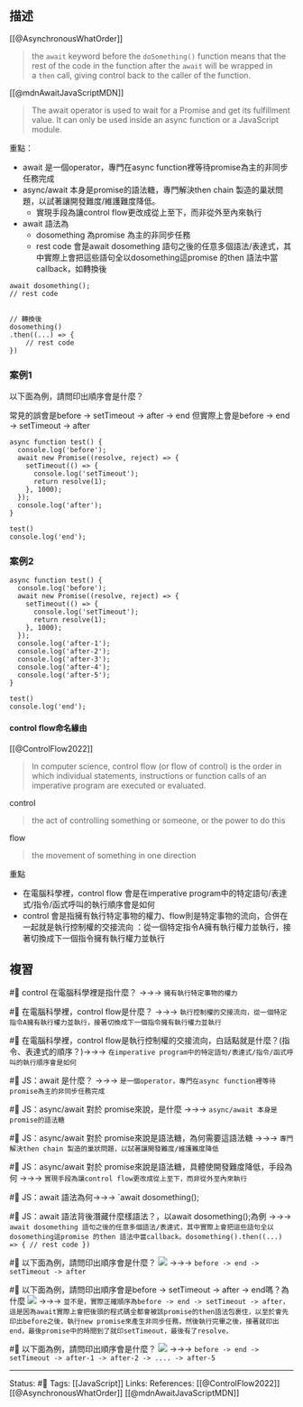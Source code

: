 
## 描述
[[@AsynchronousWhatOrder]]
> the `await` keyword before the `doSomething()` function means that the rest of the code in the function after the `await` will be wrapped in a `then` call, giving control back to the caller of the function.




[[@mdnAwaitJavaScriptMDN]]
> The await operator is used to wait for a Promise and get its fulfillment value. It can only be used inside an async function or a JavaScript module.



重點：
- await 是一個operator，專門在async function裡等待promise為主的非同步任務完成
- async/await 本身是promise的語法糖，專門解決then chain 製造的巢狀問題，以試著讓開發難度/維護難度降低。
	- 實現手段為讓control flow更改成從上至下，而非從外至內來執行
- await 語法為
	- dosomething 為promise 為主的非同步任務
	- rest code 會是await dosomething 語句之後的任意多個語法/表達式，其中實際上會把這些語句全以dosomething這promise 的then 語法中當callback，如轉換後
```
await dosomething();
// rest code


// 轉換後
dosomething()
.then((...) => {
	// rest code
})
```


### 案例1

以下面為例，請問印出順序會是什麼？

常見的誤會是before -> setTimeout -> after -> end
但實際上會是before -> end -> setTimeout -> after
```
async function test() {
  console.log('before');
  await new Promise((resolve, reject) => {
    setTimeout(() => {
      console.log('setTimeout');
      return resolve(1);
    }, 1000);
  });
  console.log('after');
}

test()
console.log('end');
```


### 案例2

```
async function test() {
  console.log('before');
  await new Promise((resolve, reject) => {
    setTimeout(() => {
      console.log('setTimeout');
      return resolve(1);
    }, 1000);
  });
  console.log('after-1');
  console.log('after-2');
  console.log('after-3');
  console.log('after-4');
  console.log('after-5');
}

test()
console.log('end');
```


#### control flow命名緣由
[[@ControlFlow2022]]
> In computer science, control flow (or flow of control) is the order in which individual statements, instructions or function calls of an imperative program are executed or evaluated.

control
>the act of controlling something or someone, or the power to do this

flow
>the movement of something in one direction



重點
- 在電腦科學裡，control flow 會是在imperative program中的特定語句/表達式/指令/函式呼叫的執行順序會是如何
- control 會是指擁有執行特定事物的權力、flow則是特定事物的流向，合併在一起就是執行控制權的交接流向 ：從一個特定指令A擁有執行權力並執行，接著切換成下一個指令擁有執行權力並執行
## 複習

#🧠 control 在電腦科學裡是指什麼？ ->->-> `擁有執行特定事物的權力`

#🧠 在電腦科學裡，control flow是什麼？ ->->-> `執行控制權的交接流向，從一個特定指令A擁有執行權力並執行，接著切換成下一個指令擁有執行權力並執行`

#🧠 在電腦科學裡，control flow是執行控制權的交接流向，白話點就是什麼？(指令、表達式的順序？)->->-> `在imperative program中的特定語句/表達式/指令/函式呼叫的執行順序會是如何`





#🧠 JS：await 是什麼？ ->->-> `是一個operator，專門在async function裡等待promise為主的非同步任務完成`

#🧠 JS：async/await 對於 promise來說，是什麼 ->->-> `async/await 本身是promise的語法糖`

#🧠 JS：async/await 對於 promise來說是語法糖，為何需要這語法糖 ->->-> `專門解決then chain 製造的巢狀問題，以試著讓開發難度/維護難度降低`

#🧠 JS：async/await 對於 promise來說是語法糖，具體使開發難度降低，手段為何 ->->-> `實現手段為讓control flow更改成從上至下，而非從外至內來執行`

#🧠 JS：await 語法為何->->-> `await dosomething(); 

#🧠 JS：await 語法背後潛藏什麼樣語法？，以await dosomething();為例 ->->-> `await dosomething 語句之後的任意多個語法/表達式，其中實際上會把這些語句全以dosomething這promise 的then 語法中當callback。dosomething().then((...) => { // rest code })`


#🧠 以下面為例，請問印出順序會是什麼？ ![](https://res.cloudinary.com/dqfxgtyoi/image/upload/v1666700967/blog/javascript/promise/await/await-then-example1_uyqdc3.png) ->->-> `before -> end -> setTimeout -> after`

#🧠 以下面為例，請問印出順序會是before -> setTimeout -> after -> end嗎？為什麼 ![](https://res.cloudinary.com/dqfxgtyoi/image/upload/v1666700967/blog/javascript/promise/await/await-then-example1_uyqdc3.png) ->->-> `並不是，實際正確順序為before -> end -> setTimeout -> after，這是因為await實際上會把後頭的程式碼全都會被該promise的then語法包裹住，以至於會先印出before之後，執行new promise來產生非同步任務，然後執行完畢之後，接著就印出end，最後promise中的時間到了就印setTimeout，最後有了resolve，`



#🧠 以下面為例，請問印出順序會是什麼？  ![](https://res.cloudinary.com/dqfxgtyoi/image/upload/v1666700967/blog/javascript/promise/await/await-then-example2_xuyml4.png) ->->-> `before -> end -> setTimeout -> after-1 -> after-2 -> .... -> after-5`


---
Status: #🌱 
Tags:
[[JavaScript]]
Links:
References:
[[@ControlFlow2022]]
[[@AsynchronousWhatOrder]]
[[@mdnAwaitJavaScriptMDN]]